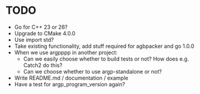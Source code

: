 <!--
SPDX-FileCopyrightText: 2025 Thomas Mathys
SPDX-License-Identifier: MIT
-->

# TODO
* Go for C++ 23 or 26?
* Upgrade to CMake 4.0.0
* Use import std?
* Take existing functionality, add stuff required for agbpacker and go 1.0.0
* When we use argpppp in another project:
  * Can we easily choose whether to build tests or not? How does e.g. Catch2 do this?
  * Can we choose whether to use argp-standalone or not?
* Write README.md / documentation / example
* Have a test for argp_program_version again?
